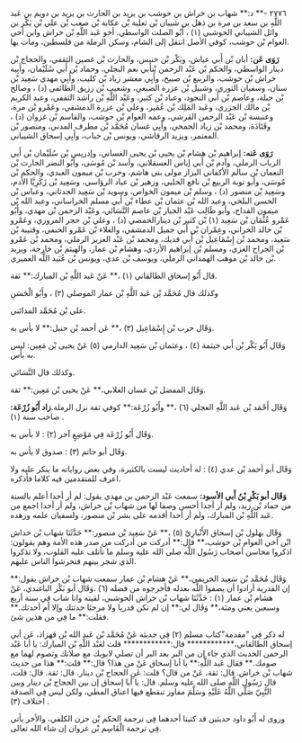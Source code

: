 ٢٧٧٦ -** د:** شهاب بن خراش بن حوشب بن يزيد بن الحارث بن يزيد بن دويم بن عَبد اللَّهِ بن سعد بن مرة بن ذهل بن شيبان بْن ثعلبة بْن عكابة بْن صعب بْن علي بْن بَكْر بن وائل الشيباني الحوشبي (١) ، أَبُو الصلت الواسطي. أخو عَبد اللَّهِ بْن خراش وابن أخي العوام بْن حوشب، كوفي الأصل انتقل إلى الشام، وسكن الرملة من فلسطين، ومات بها.

**رَوَى عَن:** أبان بْن أَبي عياش، وبَكْر بْن خنيس، والحارث بْن غصين الثقفي، والحجاج بْن دينار الواسطي، والحكم بْن عَبْد الرحمن بْنأبي نعم البجلي، وحماد بْن أَبي سُلَيْمان، وأَبِيه خراش بْن حوشب، والربيع بْن صبيح، وأَبِي معشر زياد بْن كليب، وأَبِي مهدي سَعِيد بْن سنان، وسفيان الثوري، وشبيل بْن عزرة الضبعي، وشعيب بْن رزيق الطائفي (د) ، وصالح بْن جبلة، وعاصم بْن أَبي النجود، وعباد بْن كثير، وعَبْد اللَّهِ بْن راشد الثقفي، وعبد الكريم بْن مالك الجزري، وعَبد المَلِك بْن عُمَير، وعلي بْن عزرة الدمشقي، وعَمْرو بْن مرة، وعنبسة بْن عَبْد الرحمن القرشي، وعمه العوام بْن حوشب، والقاسم بْن غزوان (د) ، وقَتَادَة، ومحمد بْن زياد الجمحي، وأَبِي غسان مُحَمَّد بْن مطرف المدني، ومنصور بْن المعتمر، ويزيد الرقاشي، ويونس بْن خباب، وأَبِي إسحاق الشيباني.

**رَوَى عَنه:** إبراهيم بْن هشام بْن يحيى بْن يحيى الغساني، وإدريس بْن سُلَيْمان بْن أَبي الرباب الرملي، وآدم بْن أَبي إياس العسقلاني، وأسد بْن مُوسَى، وأَبُو النضر الحارث بْن النعمان بْن سالم الأكفاني البزاز مولى بني هاشم، وحرب بْن ميمون العبدي، والحكم بْن مُوسَى، وأبو توبة الربيع بْن نافع الحلبي، وزهير بْن عباد الرؤاسي، وسَعِيد بْن زَكَرِيَّا الأدم، وسَعِيد بْن منصور (د) ، وسلم بْن ميمون الخواص، وسويد بْن سَعِيد الحدثاني، وعباس بْن الحسن البلخي، وعبد الله بْن عثمان بْن عطاء بْن أَبي مسلم الخراساني، وعبد الله بْن ميمون القداح، وأبو طَالِب عَبْد الجبار بْن عاصم النَّسَائي، وعَبْد الرحمن بْن مهدي، وأَبُو عَمْرو عُثْمَان بْن سَعِيد (١) بْن كثير بْن دينارالحمصي (د) ، وعلي بْن حجر المروزي، وعَمْرو بْن خالد الحراني، وعِمْران بْن أَبي جميل الدمشقي، والعلاء بْن عَمْرو الحنفي، وقتيبة بْن سَعِيد، ومحمد بْن إِسْمَاعِيل بْن أَبي فديك، ومحمد بْن عَبْد العزيز الرملي، ومحمد بْن عَمْرو بْن الجراح الغزي، ومسلم بْن إبراهيم الأزدي، وهشام بْن عمار، والهيثم بْن خارجة، ويزيد بْن خالد بْن موهب الهمداني الرملي، ويوسف بْن عدي، ويونس بْن عُبَيد اللَّه العميري.

قال أَبُو إسحاق الطالقاني (١) ،** عَنْ عَبد اللَّهِ بْن المبارك:** ثقة.

وكذلك قال مُحَمَّد بْن عَبد اللَّهِ بْن عمار الموصلي (٢) ، وأَبُو الْحَسَنِ

علي بْن مُحَمَّد المدائني.

وَقَال حرب بْن إِسْمَاعِيل (٣) ،** عَن أحمد بْن حنبل:** لا بأس به.

وَقَال أَبُو بَكْر بْن أَبي خيثمة (٤) ، وعثمان بْن سَعِيد الدارمي (٥) عَنْ يحيى بْن مَعِين: ليس به بأس.

وكذلك قال النَّسَائي.

وَقَال المفضل بْن غسان الغلابي،** عَنْ يحيى بْن مَعِين:** ثقة.

وَقَال أَحْمَد بْن عَبد اللَّهِ العجلي (٦) ،** وأَبُو زُرْعَة:** كوفي ثقة نزل الرملة.**زاد أَبُو زُرْعَة:** صاحب سنة (١) .

وَقَال أَبُو زُرْعَة فِي مَوْضِعٍ آخر (٢) : لا بأس به.

وَقَال أبو حاتم (٣) : صدوق لا بأس به.

وَقَال أبو أحمد بْن عدي (٤) : له أحاديث ليست بالكثيرة، وفي بعض رواياته ما ينكر عليه ولا اعرف للمتقدمين فيه كلاما فأذكره.

**وَقَال أبو بَكْرِ بْنُ أَبي الأسود:** سمعت عَبْد الرحمن بن مهدي يقول: لم أر أحدا أعلم بالسنة من حماد بْن زيد، ولم أر أحدا أحسن وصفا لها من شهاب بْن خراش، ولم أر أحدا اجمع من عَبد اللَّهِ بْن المبارك، ولم أر أحدا أقدمه على بشر بْن منصور، ولسفيان علمه وزهده.

وَقَال بهلول بْن إسحاق الأَنْبارِيّ (٥) ،** عَنْ سَعِيد بْن منصور:** حَدَّثَنَا شهاب بْن خداش ابْن أخي العوام بْن حوشب،** قال:** أدركت من أدركت من صدر هذه الأمة وهم يقولون: اذكروا محاسن أصحاب رَسُول اللَّه صلى الله عليه وسلم ما تأتلف عليه القلوب، ولا تذكروا الذي شجر بينهم فتحرشوا الناس عليهم.

وَقَال مُحَمَّد بْن سَعِيد الخريمي،** عَنْ هشام بْن عمار سمعت شهاب بْن خراش يقول:** إن القدرية أرادوا أن يصفوا اللَّه بعدله فأخرجوه من فضله (٦) .وَقَال أبو بَكْر الباغندي، عَنْ هشام بْن عمار (١) : حَدَّثَنَا شهاب بْن خراش الحوشبي، لقيته وانا شاب فِي سنة أربع وسبعين يعني ومئة،** وَقَال لي:** إن لم تكن قدريا ولا مرجئا حدثتك وإلا أم أحدثك.** فقلت:** ما فِي من هذين شئ.

له ذكر فِي "مقدمة"كتاب مسلم (٢) فِي حديثه عَنْ مُحَمَّد بْن عَبد الله بْن قهزاذ، عَن أبي إسحاق الطالقاني،************ قال:************ قلت لعَبْد اللَّهِ بْن المبارك: يا أبا عَبْد الرحمن الحديث الذي جاء إن من البر بعد البر أن تصلي لابويك مع صلاتك وتصوم لهما مع صومك.** فقال عَبد اللَّهِ:** يا أبا إسحاق عَنْ من هذا؟ قال:** قلت:** هذا من حديث شهاب بْن خراش. قال: ثقة، عَنْ من قال؟ قلت: عَنِ الحجاج بْن دينار. قال: ثقة. قال: قلت، قال رَسُول اللَّه صلى الله عليه وسلم. قال: يا أبا إسحاق إن بين الحجاج بْن دينار وبين النَّبِيّ صَلَّى اللَّهُ عَلَيْهِ وسَلَّمَ مفاوز تنقطع فيها اعناق المطي، ولكن ليس فِي الصدقة اختلاف (٣) .

وروى له أَبُو داود حديثين قد كتبنا أحدهما فِي ترجمة الحكم بْن حزن الكلفي، والأخر يأتي فِي ترجمة الْقَاسِم بْن غزوان إن شاء الله تعالى.